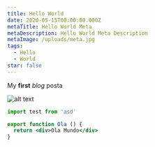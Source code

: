 ```yaml
---
title: Hello World
date: 2020-05-15T00:00:00.000Z
metaTitle: Hello World Meta
metaDescription: Hello World Meta Description
metaImage: /uploads/meta.jpg
tags:
  - Hello
  - World
star: false
---
```

My **first** *blog* posta

![alt text](uploads/meta.jpg "title")

```jsx
import test from 'asd'

export function Ola () {
  return <div>Ola Mundo</div>
}
```